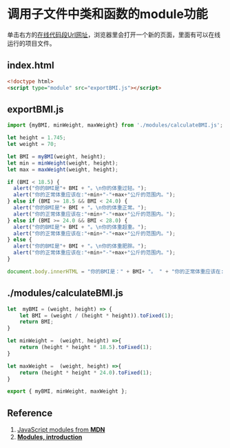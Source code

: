 # 调用子文件中类和函数的module功能

单击右方的[在线代码段Url网址](https://plnkr.co/edit/oFvtBUjmI2z96MSr?open=lib%2Fscript.js&preview)，浏览器里会打开一个新的页面，里面有可以在线运行的项目文件。

## index.html
```html
<!doctype html>
<script type="module" src="exportBMI.js"></script>
```

## exportBMI.js
```javascript
import {myBMI, minWeight, maxWeight} from './modules/calculateBMI.js';

let height = 1.745;
let weight = 70;

let BMI = myBMI(weight, height);
let min = minWeight(weight, height);
let max = maxWeight(weight, height);

if (BMI < 18.5) {
  alert("你的BMI是"+ BMI + "。\n你的体重过轻。"); 
  alert("你的正常体重应该在:"+min+"-"+max+"公斤的范围内。");
} else if (BMI >= 18.5 && BMI < 24.0) {
  alert("你的BMI是"+ BMI + "。\n你的体重正常。"); 
  alert("你的正常体重应该在:"+min+"-"+max+"公斤的范围内。"); 
} else if (BMI >= 24.0 && BMI < 28.0) {
  alert("你的BMI是"+ BMI + "。\n你的体重超重。"); 
  alert("你的正常体重应该在:"+min+"-"+max+"公斤的范围内。"); 
} else {
  alert("你的BMI是"+ BMI + "。\n你的体重肥胖。"); 
  alert("你的正常体重应该在:"+min+"-"+max+"公斤的范围内。"); 
}

document.body.innerHTML = "你的BMI是：" + BMI+ "。 " + "你的正常体重应该在:"+ min + "-"+ max+"公斤的范围内。"; 
```

## ./modules/calculateBMI.js
```javascript
let  myBMI = (weight, height) => {   
    let BMI = (weight / (height * height)).toFixed(1); 
    return BMI;
}

let minWeight =  (weight, height) =>{
	return (height * height * 18.5).toFixed(1);
}  

let maxWeight =  (weight, height) =>{
	return (height * height * 24.0).toFixed(1);
}  

export { myBMI, minWeight, maxWeight };
```

## Reference

1. [JavaScript modules from **MDN**](https://developer.mozilla.org/en-US/docs/Web/JavaScript/Guide/Modules)
2. [**Modules, introduction**](https://javascript.info/modules-intro)



